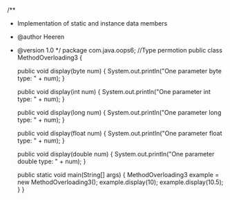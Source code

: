 /**
 * Implementation of static and instance data members
 * @author Heeren
 * @version 1.0
 */
package com.java.oops6;
//Type permotion
public class MethodOverloading3 {
	
	public void display(byte num) {
        System.out.println("One parameter byte type: " + num);
    }
	
	public void display(int num) {
        System.out.println("One parameter int type: " + num);
    }
	
	public void display(long num) {
        System.out.println("One parameter long type: " + num);
    }
	
	public void display(float num) {
        System.out.println("One parameter float type: " + num);
    }
	
	public void display(double num) {
        System.out.println("One parameter double type: " + num);
    }

    public static void main(String[] args) {
    	MethodOverloading3 example = new MethodOverloading3();
    	example.display(10);
    	example.display(10.5);
    }
}
